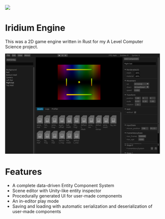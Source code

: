 [![](https://tokei.rs/b1/github/arlohb/iridium_engine)](https://github.com/arlohb/iridium_engine)

# Iridium Engine

This was a 2D game engine written in Rust for my A Level Computer Science project.

![Demo](./Screenshot.png)

# Features

- A complete data-driven Entity Component System
- Scene editor with Unity-like entity inspector
- Procedurally generated UI for user-made components
- An in-editor play mode
- Saving and loading with automatic serialization and deserialization of user-made components

